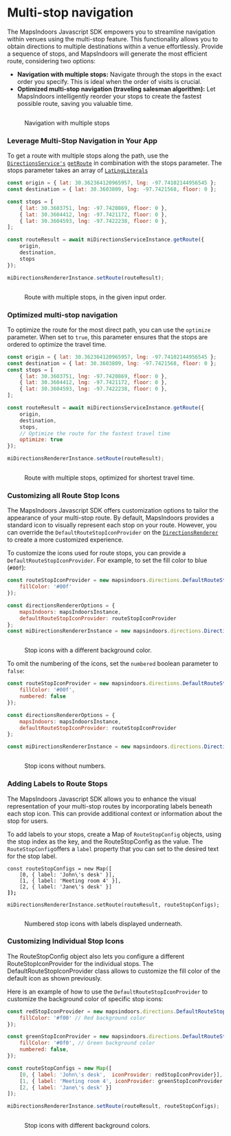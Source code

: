 # Multi-stop navigation

The MapsIndoors Javascript SDK empowers you to streamline navigation within venues using the multi-stop feature. This functionality allows you to obtain directions to multiple destinations within a venue effortlessly. Provide a sequence of stops, and MapsIndoors will generate the most efficient route, considering two options:

* **Navigation with multiple stops:** Navigate through the stops in the exact order you specify. This is ideal when the order of visits is crucial.
* **Optimized multi-stop navigation (traveling salesman algorithm):** Let MapsIndoors intelligently reorder your stops to create the fastest possible route, saving you valuable time.

<figure><img src="../../../../.gitbook/assets/27.06.2024_10.47.23_REC 2.gif" alt=""><figcaption><p>Navigation with multiple stops</p></figcaption></figure>

### Leverage Multi-Stop Navigation in Your App

To get a route with multiple stops along the path, use the  [`DirectionsService's`](https://app.mapsindoors.com/mapsindoors/js/sdk/latest/docs/mapsindoors.services.DirectionsService.html) [`getRoute`](https://app.mapsindoors.com/mapsindoors/js/sdk/latest/docs/mapsindoors.services.DirectionsService.html#getRoute) in combination with the stops parameter. The stops parameter takes an array of [`LatLngLiterals`](https://app.mapsindoors.com/mapsindoors/js/sdk/latest/docs/LatLngLiteral.html)

```javascript
const origin = { lat: 30.362364120965957, lng: -97.74102144956545 };
const destination = { lat: 30.3603809, lng: -97.7421568, floor: 0 };

const stops = [
    { lat: 30.3603751, lng: -97.7420869, floor: 0 },
    { lat: 30.3604412, lng: -97.7421172, floor: 0 },
    { lat: 30.3604593, lng: -97.7422238, floor: 0 },
];

const routeResult = await miDirectionsServiceInstance.getRoute({
    origin, 
    destination, 
    stops
});

miDirectionsRendererInstance.setRoute(routeResult);
```

<figure><img src="../../../../.gitbook/assets/image (43).png" alt=""><figcaption><p>Route with multiple stops, in the given input order.</p></figcaption></figure>

### **Optimized multi-stop navigation**

To optimize the route for the most direct path, you can use the `optimize` parameter. When set to `true`, this parameter ensures that the stops are ordered to optimize the travel time.

```javascript
const origin = { lat: 30.362364120965957, lng: -97.74102144956545 };
const destination = { lat: 30.3603809, lng: -97.7421568, floor: 0 };
const stops = [
    { lat: 30.3603751, lng: -97.7420869, floor: 0 },
    { lat: 30.3604412, lng: -97.7421172, floor: 0 },
    { lat: 30.3604593, lng: -97.7422238, floor: 0 },
];

const routeResult = await miDirectionsServiceInstance.getRoute({
    origin, 
    destination, 
    stops,
    // Optimize the route for the fastest travel time
    optimize: true
});

miDirectionsRendererInstance.setRoute(routeResult);
```

<figure><img src="../../../../.gitbook/assets/image (44).png" alt=""><figcaption><p>Route with multiple stops, optimized for shortest travel time.</p></figcaption></figure>

### Customizing all Route Stop Icons

The MapsIndoors Javascript SDK offers customization options to tailor the appearance of your multi-stop route. By default, MapsIndoors provides a standard icon to visually represent each stop on your route. However, you can override the `DefaultRouteStopIconProvider` on the [`DirectionsRenderer`](https://app.mapsindoors.com/mapsindoors/js/sdk/latest/docs/mapsindoors.directions.DirectionsRenderer.html) to create a more customized experience.

To customize the icons used for route stops, you can provide a `DefaultRouteStopIconProvider`. For example, to set the fill color to blue (`#00f`):

```javascript
const routeStopIconProvider = new mapsindoors.directions.DefaultRouteStopIconProvider({
    fillColor: '#00f' 
}); 

const directionsRendererOptions = { 
    mapsIndoors: mapsIndoorsInstance,
    defaultRouteStopIconProvider: routeStopIconProvider
};
const miDirectionsRendererInstance = new mapsindoors.directions.DirectionsRenderer(directionsRendererOptions);
```

<figure><img src="../../../../.gitbook/assets/image (46).png" alt=""><figcaption><p>Stop icons with a different background color.</p></figcaption></figure>

To omit the numbering of the icons, set the `numbered` boolean parameter to `false`:

```javascript
const routeStopIconProvider = new mapsindoors.directions.DefaultRouteStopIconProvider({
    fillColor: '#00f',
    numbered: false
}); 

const directionsRendererOptions = { 
    mapsIndoors: mapsIndoorsInstance,
    defaultRouteStopIconProvider: routeStopIconProvider
};

const miDirectionsRendererInstance = new mapsindoors.directions.DirectionsRenderer(directionsRendererOptions);
```

<figure><img src="../../../../.gitbook/assets/image (47).png" alt=""><figcaption><p>Stop icons without numbers.</p></figcaption></figure>

### Adding Labels to Route Stops

The MapsIndoors Javascript SDK allows you to enhance the visual representation of your multi-stop routes by incorporating labels beneath each stop icon. This can provide additional context or information about the stop for users.

To add labels to your stops, create a Map of `RouteStopConfig` objects, using the stop index as the key, and the RouteStopConfig as the value. The `RouteStopConfig`offers a `label` property that you can set to the desired text for the stop label.

<pre class="language-javascript"><code class="lang-javascript">const routeStopConfigs = new Map([
    [0, { label: 'John\'s desk' }], 
    [1, { label: 'Meeting room 4' }], 
    [2, { label: 'Jane\'s desk' }]
<strong>]);
</strong>
miDirectionsRendererInstance.setRoute(routeResult, routeStopConfigs);
</code></pre>

<figure><img src="../../../../.gitbook/assets/image (45).png" alt=""><figcaption><p>Numbered stop icons with labels displayed underneath.</p></figcaption></figure>

### Customizing Individual Stop Icons

The RouteStopConfig object also lets you configure a different RouteStopIconProvider for the individual stops.  The DefaultRouteStopIconProvider class allows to customize the fill color of the default icon as shown previously. &#x20;

Here is an example of how to use the `DefaultRouteStopIconProvider` to customize the background color of specific stop icons:

```javascript
const redStopIconProvider = new mapsindoors.directions.DefaultRouteStopIconProvider({
    fillColor: '#f00' // Red background color
});

const greenStopIconProvider = new mapsindoors.directions.DefaultRouteStopIconProvider({
    fillColor: '#0f0', // Green background color
    numbered: false,
});

const routeStopConfigs = new Map([
    [0, { label: 'John\'s desk',  iconProvider: redStopIconProvider}], 
    [1, { label: 'Meeting room 4', iconProvider: greenStopIconProvider }],
    [2, { label: 'Jane\'s desk' }]
]);

miDirectionsRendererInstance.setRoute(routeResult, routeStopConfigs);
```

<figure><img src="../../../../.gitbook/assets/image (50).png" alt=""><figcaption><p>Stop icons with different background colors.</p></figcaption></figure>
